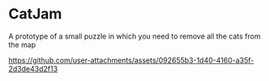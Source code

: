 # CatJam
A prototype of a small puzzle in which you need to remove all the cats from the map

https://github.com/user-attachments/assets/092655b3-1d40-4160-a35f-2d3de43d2f13

